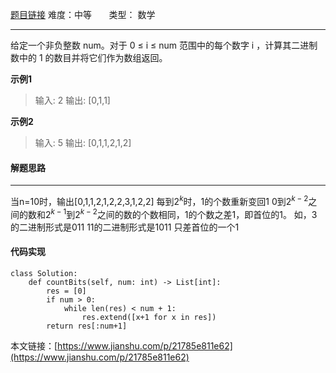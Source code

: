  [题目链接](https://leetcode-cn.com/problems/counting-bits/)
难度：中等          &nbsp;&nbsp;&nbsp;&nbsp;&nbsp;&nbsp;类型： 数学
***
 给定一个非负整数 num。对于 0 ≤ i ≤ num 范围中的每个数字 i ，计算其二进制数中的 1 的数目并将它们作为数组返回。


**示例1**
>输入: 2
输出: [0,1,1]

**示例2**
>输入: 5
输出: [0,1,1,2,1,2]

#### 解题思路
***
当n=10时，输出[0,1,1,2,1,2,2,3,1,2,2]
每到$2^k$时，1的个数重新变回1
$0$到$2^{k-2}$之间的数和$2^{k-1}$到$2^{k-2}$之间的数的个数相同，1的个数之差1，即首位的1。
如，3 的二进制形式是011
11的二进制形式是1011
只差首位的一个1

#### 代码实现
```
class Solution:
    def countBits(self, num: int) -> List[int]:
        res = [0]
        if num > 0:             
            while len(res) < num + 1:
                res.extend([x+1 for x in res])
        return res[:num+1]
```

本文链接：[https://www.jianshu.com/p/21785e811e62](https://www.jianshu.com/p/21785e811e62)
